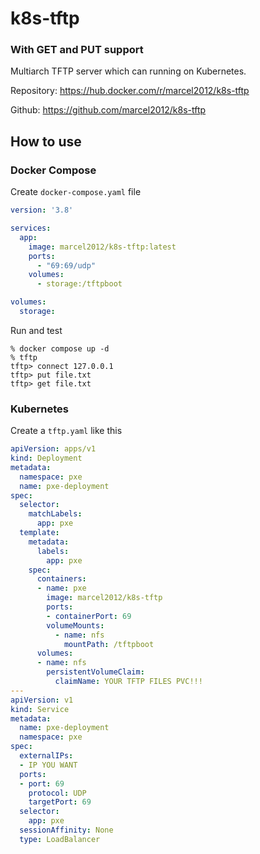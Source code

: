 # k8s-tftp 
### With GET and PUT support
Multiarch TFTP server which can running on Kubernetes.

Repository: https://hub.docker.com/r/marcel2012/k8s-tftp

Github: https://github.com/marcel2012/k8s-tftp

## How to use

### Docker Compose

Create `docker-compose.yaml` file

```yaml
version: '3.8'

services:
  app:
    image: marcel2012/k8s-tftp:latest
    ports:
      - "69:69/udp"
    volumes:
      - storage:/tftpboot

volumes:
  storage:
```

Run and test

```shell
% docker compose up -d
% tftp          
tftp> connect 127.0.0.1
tftp> put file.txt
tftp> get file.txt
```

### Kubernetes

Create a `tftp.yaml` like this

``` yaml
apiVersion: apps/v1
kind: Deployment
metadata:
  namespace: pxe
  name: pxe-deployment
spec:
  selector:
    matchLabels:
      app: pxe
  template:
    metadata:
      labels:
        app: pxe
    spec:
      containers:
      - name: pxe
        image: marcel2012/k8s-tftp
        ports:
        - containerPort: 69
        volumeMounts:
          - name: nfs
            mountPath: /tftpboot
      volumes:
      - name: nfs
        persistentVolumeClaim:
          claimName: YOUR TFTP FILES PVC!!!
---
apiVersion: v1
kind: Service
metadata:
  name: pxe-deployment
  namespace: pxe
spec:
  externalIPs:
  - IP YOU WANT
  ports:
  - port: 69
    protocol: UDP
    targetPort: 69
  selector:
    app: pxe
  sessionAffinity: None
  type: LoadBalancer
```
